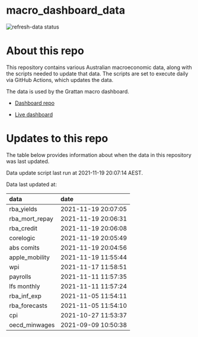 
<!-- README.md is generated from README.Rmd. Please edit that file -->

# macro\_dashboard\_data

<!-- badges: start -->

![refresh-data
status](https://github.com/grattan/macro_dashboard_data/workflows/refresh-data/badge.svg)

<!-- badges: end -->

# About this repo

This repository contains various Australian macroeconomic data, along
with the scripts needed to update that data. The scripts are set to
execute daily via GitHub Actions, which updates the data.

The data is used by the Grattan macro dashboard.

  - [Dashboard repo](https://github.com/grattan/macrodashboard)

  - [Live dashboard](https://mattcowgill.shinyapps.io/macrodashboard/)

# Updates to this repo

The table below provides information about when the data in this
repository was last updated.

Data update script last run at 2021-11-19 20:07:14 AEST.

Data last updated at:

| data             | date                |
| :--------------- | :------------------ |
| rba\_yields      | 2021-11-19 20:07:05 |
| rba\_mort\_repay | 2021-11-19 20:06:31 |
| rba\_credit      | 2021-11-19 20:06:08 |
| corelogic        | 2021-11-19 20:05:49 |
| abs comits       | 2021-11-19 20:04:56 |
| apple\_mobility  | 2021-11-19 11:55:44 |
| wpi              | 2021-11-17 11:58:51 |
| payrolls         | 2021-11-11 11:57:35 |
| lfs monthly      | 2021-11-11 11:57:24 |
| rba\_inf\_exp    | 2021-11-05 11:54:11 |
| rba\_forecasts   | 2021-11-05 11:54:10 |
| cpi              | 2021-10-27 11:53:37 |
| oecd\_minwages   | 2021-09-09 10:50:38 |

